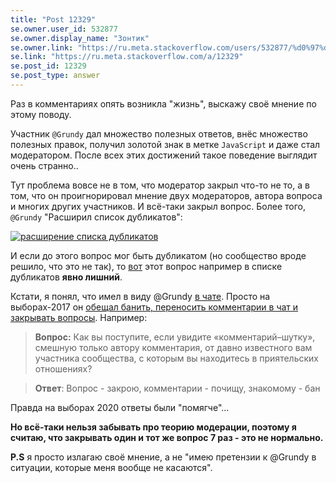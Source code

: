```yaml
---
title: "Post 12329"
se.owner.user_id: 532877
se.owner.display_name: "Зонтик"
se.owner.link: "https://ru.meta.stackoverflow.com/users/532877/%d0%97%d0%be%d0%bd%d1%82%d0%b8%d0%ba"
se.link: "https://ru.meta.stackoverflow.com/a/12329"
se.post_id: 12329
se.post_type: answer
---
```

<p>Раз в комментариях опять возникла &quot;жизнь&quot;, выскажу своё мнение по этому поводу.</p>
<p>Участник <code>@Grundy</code> дал множество полезных ответов, внёс множество полезных правок, получил золотой знак в метке <code>JavaScript</code> и даже стал модератором.
После всех этих достижений такое поведение выглядит очень странно..</p>
<p>Тут проблема вовсе не в том, что модератор закрыл что-то не то, а в том, что он проигнорировал мнение двух модераторов, автора вопроса и многих других участников. И всё-таки закрыл вопрос. Более того, <code>@Grundy</code> &quot;Расширил список дубликатов&quot;:</p>
<p><a href="https://i.stack.imgur.com/TyoWJ.png" rel="nofollow noreferrer"><img src="https://i.stack.imgur.com/TyoWJ.png" alt="расширение списка дубликатов" /></a></p>
<p>И если до этого вопрос мог быть дубликатом (но сообщество вроде решило, что это не так), то <a href="https://ru.stackoverflow.com/questions/453059/%d0%a7%d0%b8%d1%81%d0%bb%d0%b0-%d1%86%d0%b8%d1%84%d1%80%d1%8b-%d1%85%d0%b5%d0%ba%d1%81%d1%8b-%d0%b1%d1%83%d0%ba%d0%b2%d1%8b-%d0%b8-%d0%b4%d1%80%d1%83%d0%b3%d0%b0%d1%8f-%d0%ba%d0%b0%d1%88%d0%b0-%d0%b2-%d0%b3%d0%be%d0%bb%d0%be%d0%b2%d0%b5">вот</a> этот вопрос например в списке дубликатов <strong>явно лишний</strong>.</p>
<p>Кстати, я понял, что имел в виду @Grundy <a href="https://chat.stackexchange.com/transcript/message/62743643#62743643">в чате</a>. Просто на выборах-2017 он <a href="https://ru.meta.stackoverflow.com/questions/6051/%d0%92%d1%8b%d0%b1%d0%be%d1%80%d1%8b-%d0%bc%d0%be%d0%b4%d0%b5%d1%80%d0%b0%d1%82%d0%be%d1%80%d0%be%d0%b2-%d1%81%d0%be%d0%be%d0%b1%d1%89%d0%b5%d1%81%d1%82%d0%b2%d0%b0-2017-%d0%be%d1%82%d0%b2%d0%b5%d1%82%d1%8b-%d0%ba%d0%b0%d0%bd%d0%b4%d0%b8%d0%b4%d0%b0%d1%82%d0%be%d0%b2-%d0%bd%d0%b0-%d0%b2%d0%be%d0%bf%d1%80%d0%be%d1%81%d1%8b-%d1%81%d0%be%d0%be%d0%b1%d1%89%d0%b5%d1%81%d1%82%d0%b2%d0%b0/6121#6121">обещал банить, переносить комментарии в чат и закрывать вопросы</a>.
Например:</p>
<blockquote>
<p><strong>Вопрос:</strong> Как вы поступите, если увидите «комментарий–шутку», смешную только автору комментария, от давно известного вам участника сообщества, с которым вы находитесь в приятельских отношениях?</p>
</blockquote>
<blockquote>
<p><strong>Ответ</strong>: Вопрос - закрою, комментарии - почищу, знакомому - бан</p>
</blockquote>
<p>Правда на выборах 2020 ответы были &quot;помягче&quot;...</p>
<p><strong>Но всё-таки нельзя забывать про теорию модерации, поэтому я считаю, что закрывать один и тот же вопрос 7 раз - это не нормально.</strong></p>
<p><strong>P.S</strong> я просто излагаю своё мнение, а не &quot;имею претензии к @Grundy в ситуации, которые меня вообще не касаются&quot;.</p>
